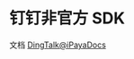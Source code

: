# 钉钉非官方 SDK

文档 [DingTalk@iPayaDocs](https://github.com/iPaya/iPaya-docs/blob/master/docs/ding-talk/README.md)
